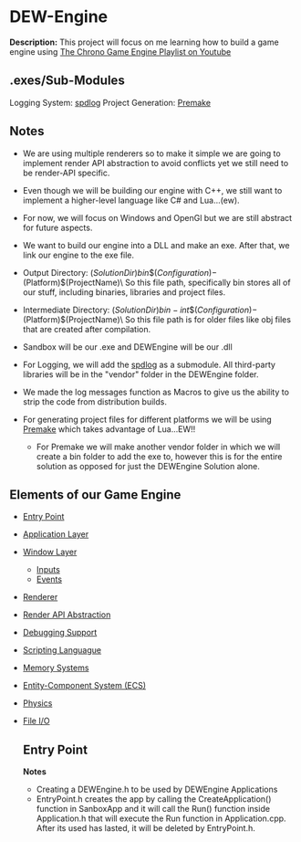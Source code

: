 # DEW-Engine
**Description:** This project will focus on me learning how to build a game engine using [The Chrono Game Engine Playlist on Youtube](https://youtube.com/playlist?list=PLlrATfBNZ98dC-V-N3m0Go4deliWHPFwT&si=GPZ5s0109yT-QrVI)

## .exes/Sub-Modules
Logging System: [spdlog](https://github.com/gabime/spdlog)
Project Generation: [Premake](https://github.com/premake/premake-core)

## Notes
- We are using multiple renderers so to make it simple we are going to implement render API abstraction to avoid conflicts yet we still need to be render-API specific.

- Even though we will be building our engine with C++, we still want to implement a higher-level language like C# and Lua...(ew).

- For now, we will focus on Windows and OpenGl but we are still abstract for future aspects.

- We want to build our engine into a DLL and make an exe. After that, we link our engine to the exe file.

- Output Directory: $(SolutionDir)bin\$(Configuration)-$(Platform)\$(ProjectName)\ So this file path, specifically bin stores all of our stuff, including binaries, libraries and project files.
- Intermediate Directory: $(SolutionDir)bin-int\$(Configuration)-$(Platform)\$(ProjectName)\ So this file path is for older files like obj files that are created after compilation.

- Sandbox will be our .exe and DEWEngine will be our .dll

- For Logging, we will add the [spdlog](https://github.com/gabime/spdlog) as a submodule. All third-party libraries will be in the "vendor" folder in the DEWEngine folder.

- We made the log messages function as Macros to give us the ability to strip the code from distribution builds.

- For generating project files for different platforms we will be using [Premake](https://github.com/premake/premake-core) which takes advantage of Lua...EW!!
  - For Premake we will make another vendor folder in which we will create a bin folder to add the exe to, however this is for the entire solution as opposed for just the DEWEngine Solution alone.

## Elements of our Game Engine
- [Entry Point](#entry-point)
- [Application Layer](#application-layer)
- [Window Layer](#window-layer)
  - [Inputs](#inputs)
  - [Events](#events)
- [Renderer](#renderer)
- [Render API Abstraction](#render-api-abstraction)
- [Debugging Support](#debugging-support)
- [Scripting Languague](#scripting-language)
- [Memory Systems](#memory-systems)
- [Entity-Component System (ECS)](#entity-component-system-(ecs))
- [Physics](#physics)
- [File I/O](#file-i/o)

  ## Entry Point
  **Notes**
  - Creating a DEWEngine.h to be used by DEWEngine Applications
  - EntryPoint.h creates the app by calling the CreateApplication() function in SanboxApp and it will call the Run() function inside Application.h that will execute the Run function in Application.cpp. After its used has lasted, it will be deleted by EntryPoint.h.
